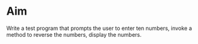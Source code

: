 # Aim
<p>
  Write a test program that prompts the user to enter ten numbers, invoke a method to reverse the numbers, display the numbers.
</p>
